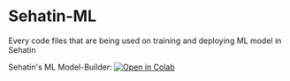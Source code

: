 # Sehatin-ML
Every code files that are being used on training and deploying ML model in Sehatin

Sehatin's ML Model-Builder: 
[![Open in Colab](https://colab.research.google.com/assets/colab-badge.svg)](https://colab.research.google.com/drive/1sMTk5qR0mlm0I9rN4d8wPO3G67rvqymv?usp=sharing)
